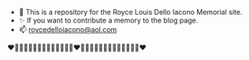 - 💞️ This is a repository for the Royce Louis Dello Iacono Memorial site.
- ✨ If you want to contribute a memory to the blog page.
- 📫 roycedelloiacono@aol.com

❤️🩷🧡💛💚💙🩵💜🩵💙💚💛🧡🩷❤️🩷🧡💛💚💙🩵💜🩵💙💚💛🧡🩷❤️
